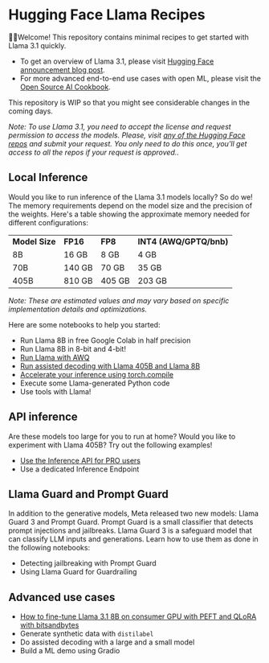# Hugging Face Llama Recipes

🤗🦙Welcome! This repository contains minimal recipes to get started with Llama 3.1 quickly. 

* To get an overview of Llama 3.1, please visit [Hugging Face announcement blog post](https://huggingface.co/blog/llama31).
* For more advanced end-to-end use cases with open ML, please visit the [Open Source AI Cookbook](https://huggingface.co/learn/cookbook/index).

This repository is WIP so that you might see considerable changes in the coming days.

_Note: To use Llama 3.1, you need to accept the license and request permission to access the models. Please, visit [any of the Hugging Face repos](https://huggingface.co/meta-llama/Meta-Llama-3.1-8B-Instruct) and submit your request. You only need to do this once, you'll get access to all the repos if your request is approved.._

## Local Inference

Would you like to run inference of the Llama 3.1 models locally? So do we! The memory requirements depend on the model size and the precision of the weights. Here's a table showing the approximate memory needed for different configurations:

<table>
  <tr>
   <td><strong>Model Size</strong>
   </td>
   <td><strong>FP16</strong>
   </td>
   <td><strong>FP8</strong>
   </td>
   <td><strong>INT4 (AWQ/GPTQ/bnb)</strong>
   </td>
  </tr>
  <tr>
   <td>8B
   </td>
   <td>16 GB
   </td>
   <td>8 GB
   </td>
   <td>4 GB
   </td>
  </tr>
  <tr>
   <td>70B
   </td>
   <td>140 GB
   </td>
   <td>70 GB
   </td>
   <td>35 GB
   </td>
  </tr>
  <tr>
   <td>405B
   </td>
   <td>810 GB
   </td>
   <td>405 GB
   </td>
   <td>203 GB
   </td>
  </tr>
</table>

_Note: These are estimated values and may vary based on specific implementation details and optimizations._

Here are some notebooks to help you started:

* Run Llama 8B in free Google Colab in half precision
* Run Llama 8B in 8-bit and 4-bit!
* [Run Llama with AWQ](./awq.ipynb)
* [Run assisted decoding with Llama 405B and Llama 8B](./assisted_decoding.py)
* [Accelerate your inference using torch.compile](./torch_compile.py)
* Execute some Llama-generated Python code
* Use tools with Llama!

## API inference

Are these models too large for you to run at home? Would you like to experiment with Llama 405B? Try out the following examples!

* [Use the Inference API for PRO users](./inference-api.ipynb)
* Use a dedicated Inference Endpoint

## Llama Guard and Prompt Guard

In addition to the generative models, Meta released two new models: Llama Guard 3 and Prompt Guard. Prompt Guard is a small classifier that detects prompt injections and jailbreaks. Llama Guard 3 is a safeguard model that can classify LLM inputs and generations. Learn how to use them as done in the following notebooks:

* Detecting jailbreaking with Prompt Guard
* Using Llama Guard for Guardrailing

## Advanced use cases

* [How to fine-tune Llama 3.1 8B on consumer GPU with PEFT and QLoRA with bitsandbytes](./peft_finetuning.py)
* Generate synthetic data with `distilabel`
* Do assisted decoding with a large and a small model
* Build a ML demo using Gradio

